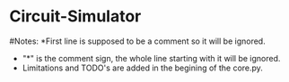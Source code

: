 # Circuit-Simulator

#Notes:
*First line is supposed to be a comment so it will be ignored.
* "*" is the comment sign, the whole line starting with it will be ignored.
* Limitations and TODO's are added in the begining of the core.py.
